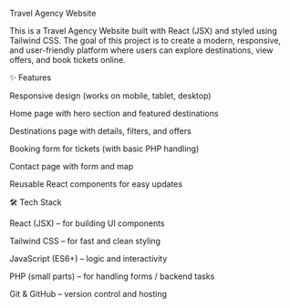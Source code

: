 Travel Agency Website

This is a Travel Agency Website built with React (JSX) and styled using Tailwind CSS. The goal of this project is to create a modern, responsive, and user-friendly platform where users can explore destinations, view offers, and book tickets online.

✨ Features

Responsive design (works on mobile, tablet, desktop)

Home page with hero section and featured destinations

Destinations page with details, filters, and offers

Booking form for tickets (with basic PHP handling)

Contact page with form and map

Reusable React components for easy updates

🛠️ Tech Stack

React (JSX) – for building UI components

Tailwind CSS – for fast and clean styling

JavaScript (ES6+) – logic and interactivity

PHP (small parts) – for handling forms / backend tasks

Git & GitHub – version control and hosting
